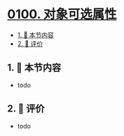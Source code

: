 # [0100. 对象可选属性](https://github.com/tnotesjs/TNotes.typescript/tree/main/notes/0100.%20%E5%AF%B9%E8%B1%A1%E5%8F%AF%E9%80%89%E5%B1%9E%E6%80%A7)

<!-- region:toc -->

- [1. 🎯 本节内容](#1--本节内容)
- [2. 🫧 评价](#2--评价)

<!-- endregion:toc -->

## 1. 🎯 本节内容

- todo

## 2. 🫧 评价

- todo
